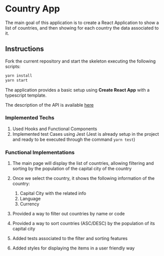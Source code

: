 # Country App

The main goal of this application is to create a React Application to show a list of countries, and then showing for each country the data associated to it.

## Instructions

Fork the current repository and start the skeleton executing the following scripts:

```s
yarn install
yarn start
```

The application provides a basic setup using **Create React App** with a typescript template.

The description of the API is available [here](https://restcountries.eu/?ref=public-apis)

### Implemented Techs

1. Used Hooks and Functional Components
2. Implemented test Cases using Jest (Jest is already setup in the project and ready to be executed through the command `yarn test`)

### Functional Implementations

1. The main page will display the list of countries, allowing filtering and sorting by the population of the capital city of the country

2. Once we select the country, it shows the following information of the country:

   1. Capital City with the related info
   2. Language
   3. Currency

3. Provided a way to filter out countries by name or code

4. Provided a way to sort countries (ASC/DESC) by the population of its capital city

5. Added tests associated to the filter and sorting features

6. Added styles for displaying the items in a user friendly way
